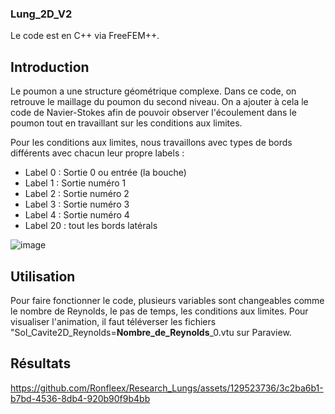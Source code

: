 ### Lung_2D_V2

Le code est en C++ via FreeFEM++.

## Introduction

Le poumon a une structure géométrique complexe. Dans ce code, on retrouve le maillage du poumon du second niveau. On a ajouter à cela le code de Navier-Stokes afin de pouvoir observer l'écoulement dans le poumon tout en travaillant sur les conditions aux limites.

Pour les conditions aux limites, nous travaillons avec types de bords différents avec chacun leur propre labels :

- Label 0 : Sortie 0 ou entrée (la bouche)
- Label 1 : Sortie numéro 1
- Label 2 : Sortie numéro 2
- Label 3 : Sortie numéro 3
- Label 4 : Sortie numéro 4 
- Label 20 : tout les bords latérals

![image](https://github.com/Ronfleex/Research_Lungs/assets/129523736/d5d76167-e4a6-44ca-a8e7-78cd661a7d98)

## Utilisation

Pour faire fonctionner le code, plusieurs variables sont changeables comme le nombre de Reynolds, le pas de temps, les conditions aux limites. Pour visualiser l'animation, il faut téléverser les fichiers "Sol_Cavite2D_Reynolds=**Nombre_de_Reynolds**_0.vtu sur Paraview.

## Résultats 

https://github.com/Ronfleex/Research_Lungs/assets/129523736/3c2ba6b1-b7bd-4536-8db4-920b90f9b4bb


